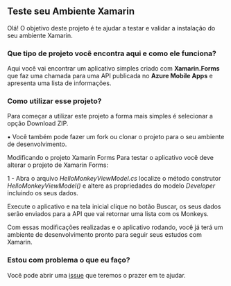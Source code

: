 ## Teste seu Ambiente Xamarin

Olá! O objetivo deste projeto é te ajudar a testar e validar a instalação do seu ambiente Xamarin. 

### Que tipo de projeto você encontra aqui e como ele funciona?
Aqui você vai encontrar um aplicativo simples criado com **Xamarin.Forms** que faz uma chamada para uma API publicada no **Azure Mobile Apps** e apresenta uma lista de informações.

### Como utilizar esse projeto?
Para começar a utilizar este projeto a forma mais simples é selecionar a opção Download ZIP.


•	Você também pode fazer um fork ou clonar o projeto para o seu ambiente de desenvolvimento.

Modificando o projeto Xamarin Forms
Para testar o aplicativo você deve alterar o projeto de Xamarin Forms:

1 - Abra o arquivo *HelloMonkeyViewModel.cs* localize o método construtor *HelloMonkeyViewModel()* e altere as propriedades do modelo *Developer* incluindo os seus dados.

Execute o aplicativo e na tela inicial clique no botão Buscar, os seus dados serão enviados para a API que vai retornar uma lista com os Monkeys.


Com essas modificações realizadas e o aplicativo rodando, você já terá um ambiente de desenvolvimento pronto para seguir seus estudos com Xamarin.

### Estou com problema o que eu faço?
Você pode abrir uma [issue](https://github.com/MonkeyNights/xamarin-teste-seu-ambiente/issues/new) que teremos o prazer em te ajudar.
